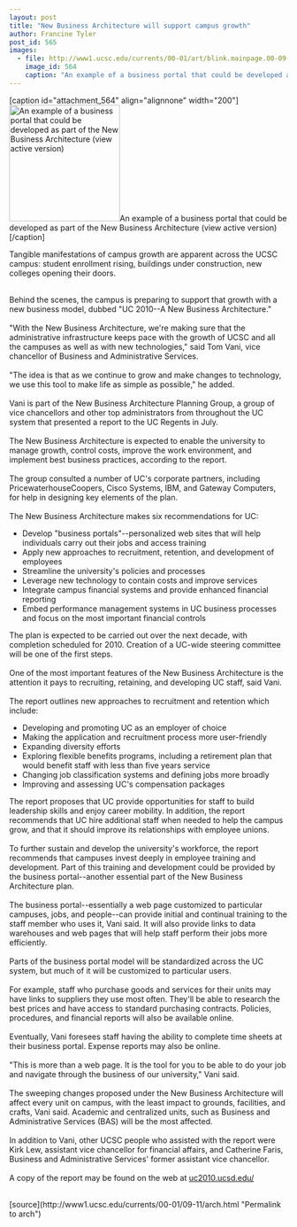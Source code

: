 ```yaml
---
layout: post
title: "New Business Architecture will support campus growth"
author: Francine Tyler
post_id: 565
images:
  - file: http://www1.ucsc.edu/currents/00-01/art/blink.mainpage.00-09-11.jpg
    image_id: 564
    caption: "An example of a business portal that could be developed as part of the New Business Architecture (view active version)"
---
```


[caption id="attachment_564" align="alignnone" width="200"]<a href="http://localhost/mysite/wp-content/uploads/2000/09/blink.mainpage.00-09-11.jpg"><img class="size-full wp-image-564" src="http://localhost/mysite/wp-content/uploads/2000/09/blink.mainpage.00-09-11.jpg" alt="An example of a business portal that could be developed as part of the New Business Architecture (view active version)" width="200" height="210" /></a>An example of a business portal that could be developed as part of the New Business Architecture (view active version)[/caption]
<p>
  Tangible manifestations of campus growth are apparent across the UCSC campus: student enrollment rising, buildings under construction, new colleges opening their doors.<br>
  <br>
</p>Behind the scenes, the campus is preparing to support that growth with a new business model, dubbed "UC 2010--A New Business Architecture."<br>
<br>
"With the New Business Architecture, we're making sure that the administrative infrastructure keeps pace with the growth of UCSC and all the campuses as well as with new technologies," said Tom Vani, vice chancellor of Business and Administrative Services.<br>
<br>
"The idea is that as we continue to grow and make changes to technology, we use this tool to make life as simple as possible," he added.<br>
<br>
Vani is part of the New Business Architecture Planning Group, a group of vice chancellors and other top administrators from throughout the UC system that presented a report to the UC Regents in July.<br>
<br>
The New Business Architecture is expected to enable the university to manage growth, control costs, improve the work environment, and implement best business practices, according to the report.<br>
<br>
The group consulted a number of UC's corporate partners, including PricewaterhouseCoopers, Cisco Systems, IBM, and Gateway Computers, for help in designing key elements of the plan.<br>
<br>
The New Business Architecture makes six recommendations for UC:
<ul>
  <li>Develop "business portals"--personalized web sites that will help individuals carry out their jobs and access training
  </li>
  <li>Apply new approaches to recruitment, retention, and development of employees
  </li>
  <li>Streamline the university's policies and processes
  </li>
  <li>Leverage new technology to contain costs and improve services
  </li>
  <li>Integrate campus financial systems and provide enhanced financial reporting
  </li>
  <li>Embed performance management systems in UC business processes and focus on the most important financial controls
  </li>
</ul>
<p>
  The plan is expected to be carried out over the next decade, with completion scheduled for 2010. Creation of a UC-wide steering committee will be one of the first steps.<br>
  <br>
  One of the most important features of the New Business Architecture is the attention it pays to recruiting, retaining, and developing UC staff, said Vani.<br>
  <br>
  The report outlines new approaches to recruitment and retention which include:
</p>
<ul>
  <li>Developing and promoting UC as an employer of choice
  </li>
  <li>Making the application and recruitment process more user-friendly
  </li>
  <li>Expanding diversity efforts
  </li>
  <li>Exploring flexible benefits programs, including a retirement plan that would benefit staff with less than five years service
  </li>
  <li>Changing job classification systems and defining jobs more broadly
  </li>
  <li>Improving and assessing UC's compensation packages
  </li>
</ul>
<p>
  The report proposes that UC provide opportunities for staff to build leadership skills and enjoy career mobility. In addition, the report recommends that UC hire additional staff when needed to help the campus grow, and that it should improve its relationships with employee unions.<br>
  <br>
  To further sustain and develop the university's workforce, the report recommends that campuses invest deeply in employee training and development. Part of this training and development could be provided by the business portal--another essential part of the New Business Architecture plan.<br>
  <br>
  The business portal--essentially a web page customized to particular campuses, jobs, and people--can provide initial and continual training to the staff member who uses it, Vani said. It will also provide links to data warehouses and web pages that will help staff perform their jobs more efficiently.<br>
  <br>
  Parts of the business portal model will be standardized across the UC system, but much of it will be customized to particular users.<br>
  <br>
  For example, staff who purchase goods and services for their units may have links to suppliers they use most often. They'll be able to research the best prices and have access to standard purchasing contracts. Policies, procedures, and financial reports will also be available online.<br>
  <br>
  Eventually, Vani foresees staff having the ability to complete time sheets at their business portal. Expense reports may also be online.<br>
  <br>
  "This is more than a web page. It is the tool for you to be able to do your job and navigate through the business of our university," Vani said.<br>
  <br>
  The sweeping changes proposed under the New Business Architecture will affect every unit on campus, with the least impact to grounds, facilities, and crafts, Vani said. Academic and centralized units, such as Business and Administrative Services (BAS) will be the most affected.<br>
  <br>
  In addition to Vani, other UCSC people who assisted with the report were Kirk Lew, assistant vice chancellor for financial affairs, and Catherine Faris, Business and Administrative Services' former assistant vice chancellor.<br>
  <br>
  A copy of the report may be found on the web at <a href="http://uc2010.ucsd.edu/">uc2010.ucsd.edu/</a><br>
  <br>

</p>
[source](http://www1.ucsc.edu/currents/00-01/09-11/arch.html "Permalink to arch")
